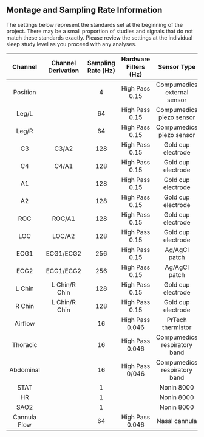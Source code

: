 ## Montage and Sampling Rate Information

The settings below represent the standards set at the beginning of the project. There may be a small proportion of studies and signals that do not match these standards exactly. Please review the settings at the individual sleep study level as you proceed with any analyses.

|    Channel   |  Channel Derivation  |  Sampling Rate (Hz)  |  Hardware Filters (Hz)  |          Sensor Type         |
|:------------:|:--------------------:|:--------------------:|:-----------------------:|:----------------------------:|
| Position     |                      |    4                 | High Pass 0.15          | Compumedics external sensor  |
| Leg/L        |                      |   64                 | High Pass 0.15          | Compumedics piezo sensor     |
| Leg/R        |                      |   64                 | High Pass 0.15          | Compumedics piezo sensor     |
| C3           | C3/A2                |  128                 | High Pass 0.15          | Gold cup electrode           |
| C4           | C4/A1                |  128                 | High Pass 0.15          | Gold cup electrode           |
| A1           |                      |  128                 | High Pass 0.15          | Gold cup electrode           |
| A2           |                      |  128                 | High Pass 0.15          | Gold cup electrode           |
| ROC          | ROC/A1               |  128                 | High Pass 0.15          | Gold cup electrode           |
| LOC          | LOC/A2               |  128                 | High Pass 0.15          | Gold cup electrode           |
| ECG1         | ECG1/ECG2            |  256                 | High Pass 0.15          | Ag/AgCl patch                |
| ECG2         | ECG1/ECG2            |  256                 | High Pass 0.15          | Ag/AgCl patch                |
| L Chin       | L Chin/R Chin        |  128                 | High Pass 0.15          | Gold cup electrode           |
| R Chin       | L Chin/R Chin        |  128                 | High Pass 0.15          | Gold cup electrode           |
| Airflow      |                      |   16                 | High Pass 0.046         | PrTech thermistor            |
| Thoracic     |                      |   16                 | High Pass 0.046         | Compumedics respiratory band |
| Abdominal    |                      |   16                 | High Pass 0/046         | Compumedics respiratory band |
| STAT         |                      |    1                 |                         | Nonin 8000                   |
| HR           |                      |    1                 |                         | Nonin 8000                   |
| SAO2         |                      |    1                 |                         | Nonin 8000                   |
| Cannula Flow |                      |   64                 | High Pass 0.046         | Nasal cannula                |
